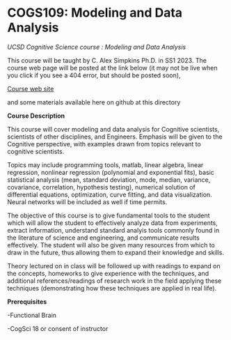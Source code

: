 # COGS109: Modeling and Data Analysis
*UCSD Cognitive Science course : Modeling and Data Analysis*

This course will be taught by C. Alex Simpkins Ph.D. in SS1 2023. The course web page will be posted at the link below (it may not be live when you click if you see a 404 error, but should be posted soon), 

[Course web site](http://casimpkinsjr.radiantdolphinpress.com/pages/cogs109_ss1_23)

and some materials available here on github at this directory

**Course Description** 

This course will cover modeling and data analysis for Cognitive scientists, scientists of other disciplines, and Engineers. Emphasis will be given to the Cognitive perspective, with examples drawn from topics relevant to cognitive scientists.

Topics may include programming tools, matlab, linear algebra, linear regression, nonlinear regression (polynomial and exponential fits), basic statistical analysis (mean, standard deviation, mode, median, variance, covariance, correlation, hypothesis testing), numerical solution of differential equations, optimization, curve fitting, and data visualization. Neural networks will be included as well if time permits. 

The objective of this course is to give fundamental tools to the student which will allow the student to effectively analyze data from experiments, extract information, understand standard analyis tools commonly found in the literature of science and engineering, and communicate results effectively. The student will also be given many resources from which to draw in the future, thus allowing them to expand their knowledge and skills.

Theory lectured on in class will be followed up with readings to expand on the concepts, homeworks to give experience with the techniques, and additional references/readings of research work in the field applying these techniques (demonstrating how these techniques are applied in real life).



**Prerequisites**

-Functional Brain 

-CogSci 18 or consent of instructor 




